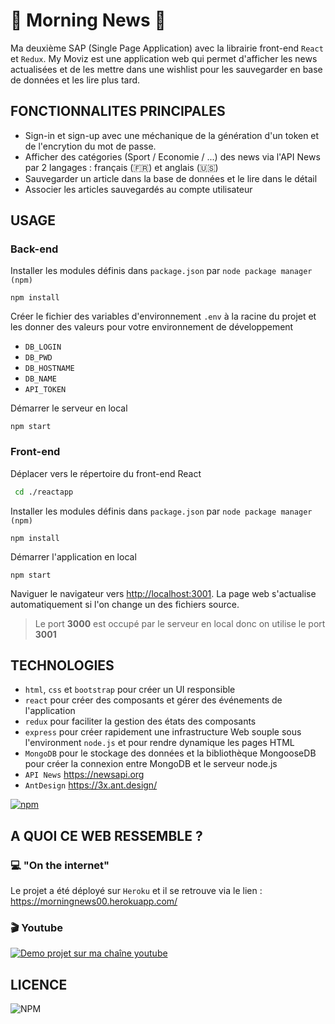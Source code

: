 # :newspaper: Morning News :bookmark:

Ma deuxième SAP (Single Page Application) avec la librairie front-end `React` et `Redux`.
My Moviz est une application web qui permet d'afficher les news actualisées et de les mettre dans une wishlist pour les sauvegarder en base de données et les lire plus tard.

## FONCTIONNALITES PRINCIPALES

- Sign-in et sign-up avec une méchanique de la génération d'un token et de l'encrytion du mot de passe.
- Afficher des catégories (Sport / Economie / ...)  des news via l'API News par 2 langages : français (:fr:) et anglais (:us:)
- Sauvegarder un article dans la base de données et le lire dans le détail
- Associer les articles sauvegardés au compte utilisateur

## USAGE

### Back-end

Installer les modules définis dans `package.json` par `node package manager (npm)`

```node
npm install
```

Créer le fichier des variables d'environnement `.env` à la racine du projet et les donner des valeurs pour votre environnement de développement

- `DB_LOGIN`
- `DB_PWD`
- `DB_HOSTNAME`
- `DB_NAME`
- `API_TOKEN`

Démarrer le serveur en local

```node
npm start
```

### Front-end

Déplacer vers le répertoire du front-end React

```bash
 cd ./reactapp
```

Installer les modules définis dans `package.json` par `node package manager (npm)`

```node
npm install
```

Démarrer l'application en local

```node
npm start
```

Naviguer le navigateur vers <http://localhost:3001>. La page web s'actualise automatiquement si l'on change un des fichiers source.

> Le port **3000** est occupé par le serveur en local donc on utilise le port **3001**

## TECHNOLOGIES

- `html`, `css` et `bootstrap` pour créer un UI responsible
- `react` pour créer des composants et gérer des événements de l'application
- `redux` pour faciliter la gestion des états des composants
- `express` pour créer rapidement une infrastructure Web souple sous l'environment `node.js` et pour rendre dynamique les pages HTML
- `MongoDB` pour le stockage des données et la bibliothèque MongooseDB pour créer la connexion entre MongoDB et le serveur node.js
- `API News` <https://newsapi.org>
- `AntDesign` <https://3x.ant.design/>

[![npm](https://img.shields.io/npm/v/npm)](https://npm.im/npm)

## A QUOI CE WEB RESSEMBLE ?

### :computer: "On the internet"

Le projet a été déployé sur `Heroku` et il se retrouve via le lien : <https://morningnews00.herokuapp.com/>

### :clapper: Youtube

[![Demo projet sur ma chaîne youtube](https://img.youtube.com/vi/fKzrdTkOt48/0.jpg)](https://youtu.be/fKzrdTkOt48)

## LICENCE

![NPM](https://img.shields.io/npm/l/express)

